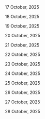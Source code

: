 17 October, 2025

18 October, 2025

19 October, 2025

20 October, 2025

21 October, 2025

22 October, 2025

23 October, 2025

24 October, 2025

25 October, 2025

26 October, 2025

27 October, 2025

28 October, 2025
